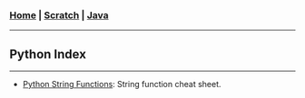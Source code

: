 <!---
layout: page
title: "Python Index"
permalink: https://Carreiroa.github.io/PythonIndex/
--->
### [Home](/index.md) | [Scratch](/ScratchIndex.md) | [Java](/JavaIndex.md)

---
## Python Index
---

- [Python String Functions](/PyStringFn.md): String function cheat sheet.
